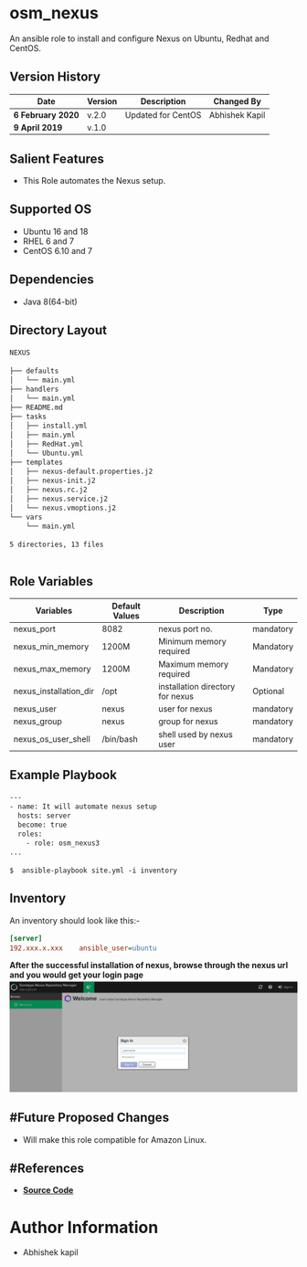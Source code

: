 osm_nexus
===================
An ansible role to install and configure Nexus on Ubuntu, Redhat and CentOS.

Version History
---------------

|**Date**| **Version**| **Description**| **Changed By** |
|----------|---------|---------------|-----------------|
|**6 February 2020** | v.2.0 |Updated for CentOS | Abhishek Kapil|
|**9 April 2019** | v.1.0 | |

Salient Features
----------------

- This Role automates the Nexus setup.


Supported OS
------------

* Ubuntu 16 and 18
* RHEL 6 and 7
* CentOS 6.10 and 7

Dependencies
------------

* Java 8(64-bit)


Directory Layout
----------------
```
NEXUS

├── defaults
│   └── main.yml
├── handlers
│   └── main.yml
├── README.md
├── tasks
│   ├── install.yml
│   ├── main.yml
│   ├── RedHat.yml
│   └── Ubuntu.yml
├── templates
│   ├── nexus-default.properties.j2
│   ├── nexus-init.j2
│   ├── nexus.rc.j2
│   ├── nexus.service.j2
│   └── nexus.vmoptions.j2
└── vars
    └── main.yml

5 directories, 13 files


```

Role Variables
--------------


|**Variables**| **Default Values**| **Description**| **Type**|
|----------|---------|---------------|-----------|
| nexus_port |8082 | nexus port no. | mandatory |
| nexus_min_memory | 1200M | Minimum memory required | Mandatory |
| nexus_max_memory | 1200M | Maximum memory required | Mandatory |
| nexus_installation_dir | /opt | installation directory for nexus  | Optional |
| nexus_user | nexus | user for nexus | mandatory |
| nexus_group | nexus | group for nexus | mandatory |
|nexus_os_user_shell | /bin/bash| shell used by nexus user | mandatory |

 
Example Playbook
----------------
```
---
- name: It will automate nexus setup
  hosts: server
  become: true
  roles:
    - role: osm_nexus3
...

$  ansible-playbook site.yml -i inventory

```

Inventory
----------
An inventory should look like this:-
```ini
[server]                 
192.xxx.x.xxx    ansible_user=ubuntu 
```

**After the successful installation of nexus, browse through the nexus url and you would get your login page**
![login](./media/login.png)


#Future Proposed Changes
-----------------------

* Will make this role compatible for Amazon Linux. 

#References
-------------

* **[Source Code](https://www.vogella.com/tutorials/Nexus/article.html)**



# Author Information

* Abhishek kapil 


